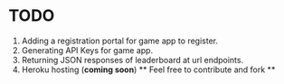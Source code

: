 # TODO
1. Adding a registration portal for game app to register.
2. Generating API Keys for game app. 
3. Returning JSON responses of leaderboard at url endpoints. 
4. Heroku hosting (**coming soon**)
** Feel free to contribute and fork **
